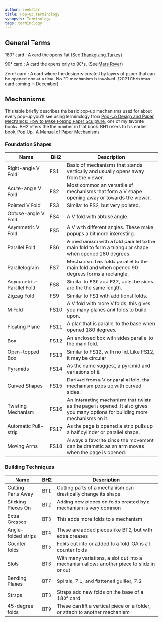```yaml
---
author: seekatar
title: Pop-Up Terminology
synopsis: Terminology
tags: terminology
---
```


## General Terms

180&deg; card
: A card the opens flat (See [Thankgiving Turkey](/2021/10/30/thanksgiving-turkey.html))

90&deg; card
: A card the opens only to 90&deg;s. (See [Mars Rover](/2021/03/28/mars-rover.html))

Zero&deg; card
: A card where the design is created by layers of paper that can be opened one at a time. No 3D mechanism is involved. (2021 Christmas card coming in December)

## Mechanisms

This table briefly describes the basic pop-up mechanisms used for about every pop-up you'll see using terminology from [Pop-Up Design and Paper Mechanics: How to Make Folding Paper Sculpture](/2021/01/01/pop-up-books.html#pop-up-design-and-paper-mechanics:-how-to-make-folding-paper-sculpture), one of my favorite books. BH2 refers the the number in that book. BH1 refers to his earlier book, [Pop Up!: A Manual of Paper Mechanisms](/2021/01/01/pop-up-books.html#pop-up!:-a-manual-of-paper-mechanisms)

### Foundation Shapes

| Name                     | BH2  | Description                                                                                                                    |
| ------------------------ | ---- | ------------------------------------------------------------------------------------------------------------------------------ |
| Right-angle V Fold       | FS1  | Basic of mechanisms that stands vertically and usually opens away from the viewer.                                             |
| Acute-angle V Fold       | FS2  | Most common an versatile of mechanisms that form a V shape opening away or towards the viewer.                                 |
| Pointed V Fold           | FS3  | Similar to FS2, but very pointed.                                                                                              |
| Obtuse-angle V Fold      | FS4  | A V fold with obtuse angle.                                                                                                    |
| Asymmetric V Fold        | FS5  | A V with different angles. These make popups a bit more interesting.                                                           |
| Parallel Fold            | FS6  | A mechanism with a fold parallel to the main fold to form a triangular shape when opened 180 degrees.                          |
| Parallelogram            | FS7  | Mechanism has folds parallel to the main fold and when opened 90 degrees forms a rectangle.                                    |
| Asymmetric-Parallel Fold | FS8  | Similar to FS6 and FS7, only the sides are the the same length.                                                                |
| Zigzag Fold              | FS9  | Similar to FS1 with additional folds.                                                                                          |
| M Fold                   | FS10 | A V fold with more V folds, this gives you many planes and folds to build upon.                                                |
| Floating Plane           | FS11 | A plan that is parallel to the base when opened 180 degrees.                                                                   |
| Box                      | FS12 | An enclosed box with sides parallel to the main fold.                                                                          |
| Open-topped Box          | FS13 | Similar to FS12, with no lid. Like FS12, it may be circular                                                                    |
| Pyramids                 | FS14 | As the name suggest, a pyramid and variations of it.                                                                           |
| Curved Shapes            | FS15 | Derived from a V or parallel fold, the mechanism pops up with curved sides.                                                    |
| Twisting Mechanism       | FS16 | An interesting mechanism that twists as the page is opened. It also gives you many options for building more mechanisms on it. |
| Automatic Pull-strip     | FS17 | As the page is opened a strip pulls up a half cylinder or parallel shape.                                                      |
| Moving Arms              | FS18 | Always a favorite since the movement can be dramatic as an arm moves when the page is opened.                                  |

### Building Techniques

| Name                | BH2 | Description                                                                               |
| ------------------- | --- | ----------------------------------------------------------------------------------------- |
| Cutting Parts Away  | BT1 | Cutting parts of a mechanism can drastically change its shape                             |
| Sticking Pieces On  | BT2 | Adding new pieces on folds created by a mechanism is very common                          |
| Extra Creases       | BT3 | This adds more folds to a mechanism                                                       |
| Angle-folded strips | BT4 | These are added pieces like BT2, but with extra creases                                   |
| Counter folds       | BT5 | Folds cut into or added to a fold. OA is all counter folds                                |
| Slots               | BT6 | With many variations, a slot cut into a mechanism allows another piece to slide in or out |
| Bending Planes      | BT7 | Spirals, 7.1, and flattened gullies, 7.2                                                  |
| Straps              | BT8 | Straps add new folds on the base of a 180&deg; card                                       |
| 45-degree folds     | BT9 | These can lift a vertical piece on a folder, or attach to another mechanism               |
